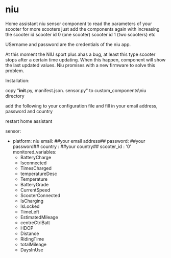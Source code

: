 # niu

Home assistant niu sensor component to read the parameters of your scooter
for more scooters just add the components again with increasing the scooter id
scooter id 0 (one scooter)
scooter id 1 (two scooters)
etc

USername and password are the credentials of the niu app.

At this moment the NIU sport plus ahas a bug, at least this type scooter stops after a certain time updating.
When this happen, component will show the last updated values.
Niu promises with a new firmware to solve this problem.


Installation:

copy "__init__.py, manifest.json. sensor.py" to custom_components\niu directory

add the following to your configuration file and fill in your email address, password and country

restart home assistant

sensor:
  - platform: niu
    email: ##your email address##
    password: ##your password##
    country : ##your country##
    scooter_id : '0'
    monitored_variables:  
    - BatteryCharge
    - Isconnected 
    - TimesCharged 
    - temperatureDesc
    - Temperature
    - BatteryGrade
    - CurrentSpeed
    - ScooterConnected
    - IsCharging
    - IsLocked
    - TimeLeft
    - EstimatedMileage
    - centreCtrlBatt
    - HDOP
    - Distance
    - RidingTime
    - totalMileage
    - DaysInUse
